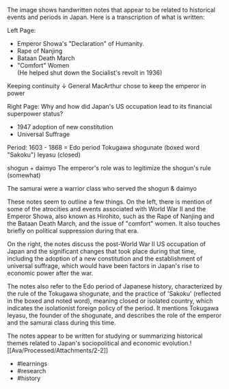The image shows handwritten notes that appear to be related to historical events and periods in Japan. Here is a transcription of what is written:

Left Page:
- Emperor Showa's "Declaration"
of Humanity.
- Rape of Nanjing
- Bataan Death March
- "Comfort" Women  
(He helped shut down the
Socialist's revolt in 1936)

Keeping continuity
↓
General MacArthur chose to keep
the emperor in power

Right Page:
Why and how did Japan's US occupation
lead to its financial superpower status?
- 1947 adoption of new constitution
- Universal Suffrage

Period: 1603 - 1868 = Edo period
Tokugawa shogunate (boxed word "Sakoku")
Ieyasu
(closed)

shogun + daimyo
The emperor's role was to legitimize
the shogun's rule (somewhat)

The samurai were a warrior
class who served the shogun & 
daimyo

These notes seem to outline a few things. On the left, there is mention of some of the atrocities and events associated with World War II and the Emperor Showa, also known as Hirohito, such as the Rape of Nanjing and the Bataan Death March, and the issue of "comfort" women. It also touches briefly on political suppression during that era.

On the right, the notes discuss the post-World War II US occupation of Japan and the significant changes that took place during that time, including the adoption of a new constitution and the establishment of universal suffrage, which would have been factors in Japan's rise to economic power after the war.

The notes also refer to the Edo period of Japanese history, characterized by the rule of the Tokugawa shogunate, and the practice of 'Sakoku' (reflected in the boxed and noted word), meaning closed or isolated country, which indicates the isolationist foreign policy of the period. It mentions Tokugawa Ieyasu, the founder of the shogunate, and describes the role of the emperor and the samurai class during this time. 

The notes appear to be written for studying or summarizing historical themes related to Japan's sociopolitical and economic evolution.![[Ava/Processed/Attachments/2-2]]
- #learnings
- #research
- #history